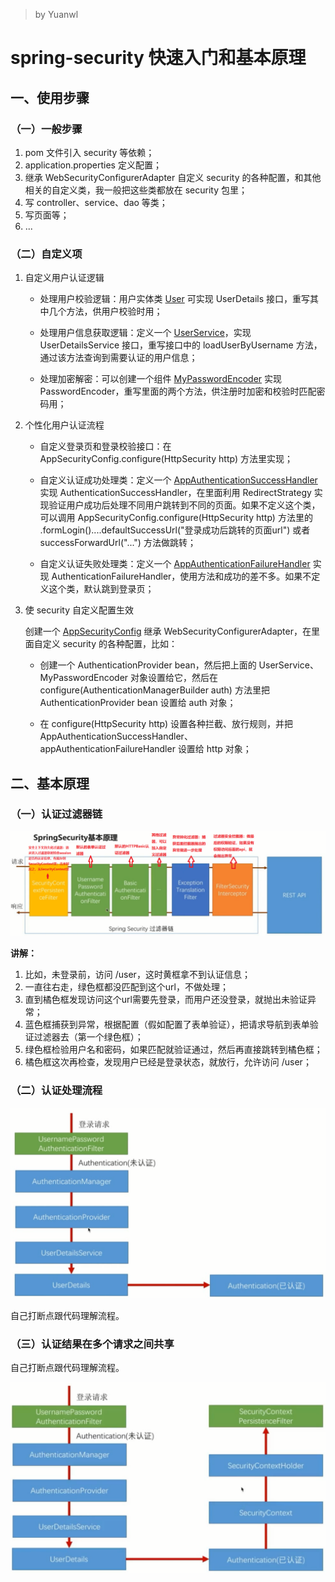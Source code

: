 > by Yuanwl

# spring-security 快速入门和基本原理

## 一、使用步骤

### （一）一般步骤

1. pom 文件引入 security 等依赖；
2. application.properties 定义配置；
3. 继承 WebSecurityConfigurerAdapter 自定义 security 的各种配置，和其他相关的自定义类，我一般把这些类都放在 security 包里；
4. 写 controller、service、dao 等类；
5. 写页面等；
6. ...

### （二）自定义项

1. 自定义用户认证逻辑

    - 处理用户校验逻辑：用户实体类 [User](src/main/java/xyz/yuanwl/model/User.java) 可实现 UserDetails 接口，重写其中几个方法，供用户校验时用；

    - 处理用户信息获取逻辑：定义一个 [UserService](src/main/java/xyz/yuanwl/service/UserService.java)，实现 UserDetailsService 接口，重写接口中的 loadUserByUsername 方法，通过该方法查询到需要认证的用户信息；

    - 处理加密解密：可以创建一个组件 [MyPasswordEncoder](src/main/java/xyz/yuanwl/security/MyPasswordEncoder.java) 实现 PasswordEncoder，重写里面的两个方法，供注册时加密和校验时匹配密码用；

2. 个性化用户认证流程

    - 自定义登录页和登录校验接口：在 AppSecurityConfig.configure(HttpSecurity http) 方法里实现；

    - 自定义认证成功处理类：定义一个 [AppAuthenticationSuccessHandler](src/main/java/xyz/yuanwl/security/AppAuthenticationSuccessHandler.java) 实现 AuthenticationSuccessHandler，在里面利用 RedirectStrategy 实现验证用户成功后处理不同用户跳转到不同的页面。如果不定义这个类，可以调用 AppSecurityConfig.configure(HttpSecurity http) 方法里的 .formLogin()....defaultSuccessUrl("登录成功后跳转的页面url") 或者 successForwardUrl("...") 方法做跳转；

    - 自定义认证失败处理类：定义一个 [AppAuthenticationFailureHandler](src/main/java/xyz/yuanwl/security/AppAuthenticationFailureHandler.java) 实现 AuthenticationFailureHandler，使用方法和成功的差不多。如果不定义这个类，默认跳到登录页；

3. 使 security 自定义配置生效

    创建一个 [AppSecurityConfig](src/main/java/xyz/yuanwl/security/AppSecurityConfig.java) 继承 WebSecurityConfigurerAdapter，在里面自定义 security 的各种配置，比如：

    - 创建一个 AuthenticationProvider bean，然后把上面的 UserService、MyPasswordEncoder 对象设置给它，然后在 configure(AuthenticationManagerBuilder auth) 方法里把 AuthenticationProvider bean 设置给 auth 对象；

    - 在 configure(HttpSecurity http) 设置各种拦截、放行规则，并把 AppAuthenticationSuccessHandler、appAuthenticationFailureHandler 设置给 http 对象；


## 二、基本原理

### （一）认证过滤器链

![认证流程0.png](attach/认证流程0.png)

**讲解：**

1. 比如，未登录前，访问 /user，这时黄框拿不到认证信息；
2. 一直往右走，绿色框都没匹配到这个url，不做处理；
2. 直到橘色框发现访问这个url需要先登录，而用户还没登录，就抛出未验证异常；
3. 蓝色框捕获到异常，根据配置（假如配置了表单验证），把请求导航到表单验证过滤器去（第一个绿色框）；
4. 绿色框检验用户名和密码，如果匹配就验证通过，然后再直接跳转到橘色框；
5. 橘色框这次再检查，发现用户已经是登录状态，就放行，允许访问 /user；

### （二）认证处理流程

![认证流程1.png](attach/认证流程1.png)

自己打断点跟代码理解流程。

### （三）认证结果在多个请求之间共享

自己打断点跟代码理解流程。

![认证流程2.png](attach/认证流程2.png)